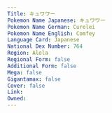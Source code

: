 ```yaml
---
﻿Title: キュワワー
Pokemon Name Japanese: キュワワー
Pokemon Name German: Curelei
Pokemon Name English: Comfey
Language Card: Japanese
National Dex Number: 764
Region: Alola
Regional Form: false
Additional Form: false
Mega: false
Gigantamax: false
Cover: false
Link: 
Owned: 
---
```

